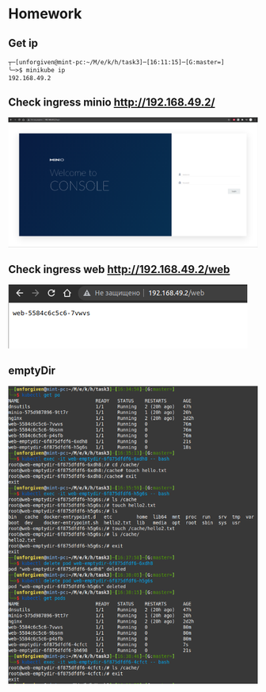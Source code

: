 # Homework
## Get ip
```fish
┬─[unforgiven@mint-pc:~/M/e/k/h/task3]─[16:11:15]─[G:master=]
╰─>$ minikube ip
192.168.49.2
```
## Check ingress minio http://192.168.49.2/ 
![Minio img](Images/ingress-minio.png)
## Check ingress web http://192.168.49.2/web
![Web img](Images/ingress-web.png)
## emptyDir
![EmptyDir img](Images/emptydir.png)
